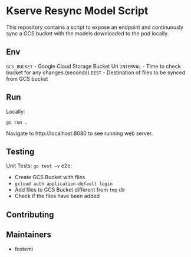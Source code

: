 # Kserve Resync Model Script

This repository contains a script to expose an endpoint and continuously sync a GCS bucket with the models downloaded to the pod locally.

## Env
`GCS_BUCKET` - Google Cloud Storage Bucket Uri
`INTERVAL` - Time to check bucket for any changes (seconds)
`DEST` - Destination of files to be synced from GCS bucket

## Run
Locally:
```
go run .
```
Navigate to http://localhost:8080 to see running web server.

## Testing
Unit Tests: `go test -v`
e2e:
* Create GCS Bucket with files
* `gcloud auth application-default login`
* Add files to GCS Bucket different from `tmp` dir
* Check if the files have been added

## Contributing

## Maintainers
* fostemi
